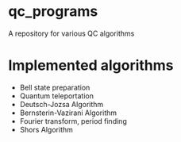 # qc_programs
A repository for various QC algorithms 


# Implemented algorithms


* Bell state preparation  
* Quantum teleportation  
* Deutsch-Jozsa Algorithm  
* Bernsterin-Vazirani Algorithm  
* Fourier transform, period finding   
* Shors Algorithm  